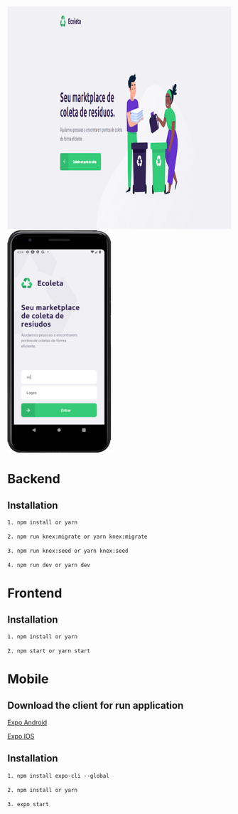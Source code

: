 <img src="./assets/frontend_home.PNG" width="700" height="500">
<img src="./assets/mobile_home.PNG" height="500">

# Backend

## Installation
```
1. npm install or yarn

2. npm run knex:migrate or yarn knex:migrate

3. npm run knex:seed or yarn knex:seed

4. npm run dev or yarn dev
```
# Frontend

## Installation
```
1. npm install or yarn

2. npm start or yarn start
```

# Mobile

## Download the client for run application

[Expo Android](https://play.google.com/store/appsdetails?id=host.exp.exponent&hl=pt_BR)

[Expo IOS](https://apps.apple.com/br/app/expo-client/id982107779)

## Installation
```
1. npm install expo-cli --global

2. npm install or yarn

3. expo start
```

